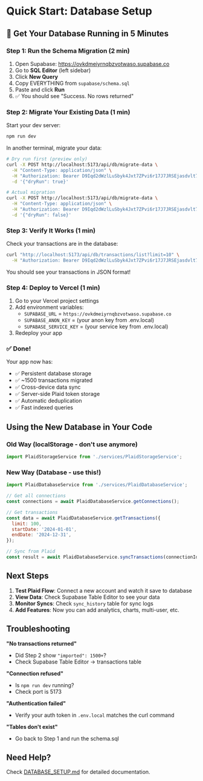 # Quick Start: Database Setup

## 🚀 Get Your Database Running in 5 Minutes

### Step 1: Run the Schema Migration (2 min)

1. Open Supabase: https://ovkdmeiyrnqbzvotwaso.supabase.co
2. Go to **SQL Editor** (left sidebar)
3. Click **New Query**
4. Copy EVERYTHING from `supabase/schema.sql`
5. Paste and click **Run**
6. ✅ You should see "Success. No rows returned"

### Step 2: Migrate Your Existing Data (1 min)

Start your dev server:
```bash
npm run dev
```

In another terminal, migrate your data:
```bash
# Dry run first (preview only)
curl -X POST http://localhost:5173/api/db/migrate-data \
  -H "Content-Type: application/json" \
  -H "Authorization: Bearer D9Iqd2dWzlLuSbyk4Jxt7ZPvi6r17J7JRSEjasdvlt7PpjwR4puPzcJJ0GOsMEjt" \
  -d '{"dryRun": true}'

# Actual migration
curl -X POST http://localhost:5173/api/db/migrate-data \
  -H "Content-Type: application/json" \
  -H "Authorization: Bearer D9Iqd2dWzlLuSbyk4Jxt7ZPvi6r17J7JRSEjasdvlt7PpjwR4puPzcJJ0GOsMEjt" \
  -d '{"dryRun": false}'
```

### Step 3: Verify It Works (1 min)

Check your transactions are in the database:
```bash
curl "http://localhost:5173/api/db/transactions/list?limit=10" \
  -H "Authorization: Bearer D9Iqd2dWzlLuSbyk4Jxt7ZPvi6r17J7JRSEjasdvlt7PpjwR4puPzcJJ0GOsMEjt"
```

You should see your transactions in JSON format!

### Step 4: Deploy to Vercel (1 min)

1. Go to your Vercel project settings
2. Add environment variables:
   - `SUPABASE_URL` = `https://ovkdmeiyrnqbzvotwaso.supabase.co`
   - `SUPABASE_ANON_KEY` = (your anon key from .env.local)
   - `SUPABASE_SERVICE_KEY` = (your service key from .env.local)
3. Redeploy your app

### ✅ Done!

Your app now has:
- ✅ Persistent database storage
- ✅ ~1500 transactions migrated
- ✅ Cross-device data sync
- ✅ Server-side Plaid token storage
- ✅ Automatic deduplication
- ✅ Fast indexed queries

## Using the New Database in Your Code

### Old Way (localStorage - don't use anymore)
```javascript
import PlaidStorageService from './services/PlaidStorageService';
```

### New Way (Database - use this!)
```javascript
import PlaidDatabaseService from './services/PlaidDatabaseService';

// Get all connections
const connections = await PlaidDatabaseService.getConnections();

// Get transactions
const data = await PlaidDatabaseService.getTransactions({
  limit: 100,
  startDate: '2024-01-01',
  endDate: '2024-12-31',
});

// Sync from Plaid
const result = await PlaidDatabaseService.syncTransactions(connectionId);
```

## Next Steps

1. **Test Plaid Flow**: Connect a new account and watch it save to database
2. **View Data**: Check Supabase Table Editor to see your data
3. **Monitor Syncs**: Check `sync_history` table for sync logs
4. **Add Features**: Now you can add analytics, charts, multi-user, etc.

## Troubleshooting

**"No transactions returned"**
- Did Step 2 show `"imported": 1500+`?
- Check Supabase Table Editor → transactions table

**"Connection refused"**
- Is `npm run dev` running?
- Check port is 5173

**"Authentication failed"**
- Verify your auth token in `.env.local` matches the curl command

**"Tables don't exist"**
- Go back to Step 1 and run the schema.sql

## Need Help?

Check [DATABASE_SETUP.md](./DATABASE_SETUP.md) for detailed documentation.